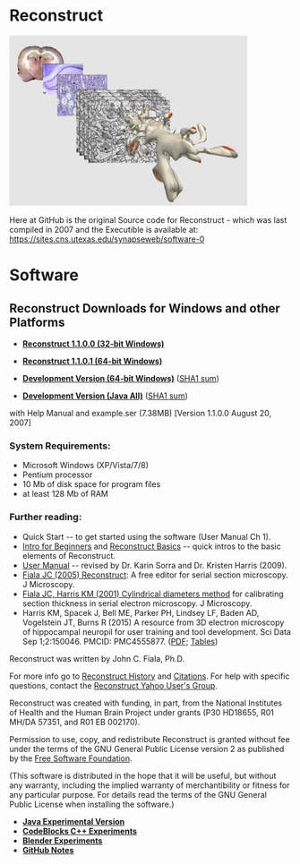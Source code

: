 # Reconstruct

![Reconstruct Logo](experiments/documents/github/brainto3d.jpg?raw=true "Reconstruct Logo")

Here at GitHub is the original Source code for Reconstruct - which was last compiled in 2007 and the 
Executible is available at: https://sites.cns.utexas.edu/synapseweb/software-0

# Software

## Reconstruct Downloads for Windows and other Platforms

* **[Reconstruct 1.1.0.0 (32-bit Windows)](https://sites.cns.utexas.edu/sites/default/files/synapseweb/files/recon1100ex.exe)**

* **[Reconstruct 1.1.0.1 (64-bit Windows)](https://sites.cns.utexas.edu/sites/default/files/synapseweb/files/recon1101win64.exe)**

* **[Development Version (64-bit Windows)](https://github.com/SynapseWeb/Reconstruct/blob/master/source/Reconstruct.exe)** ([SHA1 sum](https://github.com/SynapseWeb/Reconstruct/blob/master/source/sha1sum.txt))

* **[Development Version (Java All)](https://github.com/SynapseWeb/Reconstruct/blob/master/experiments/java/Reconstruct.jar)** ([SHA1 sum](https://github.com/SynapseWeb/Reconstruct/blob/master/experiments/java/sha1sum.txt))


with Help Manual and example.ser (7.38MB) 
[Version 1.1.0.0 August 20, 2007]               
    

### System Requirements:
* Microsoft Windows (XP/Vista/7/8)
* Pentium processor
* 10 Mb of disk space for program files
* at least 128 Mb of RAM

### Further reading:
* Quick Start -- to get started using the software (User Manual Ch 1).
* [Intro for Beginners](https://sites.cns.utexas.edu/sites/default/files/synapseweb/files/reconstruct_intro_for_beginners_parker_2017.pdf) and [Reconstruct Basics](https://sites.cns.utexas.edu/sites/default/files/synapseweb/files/reconstruct_basics_parker_2017.pdf) -- quick intros to the basic elements of Reconstruct.
* [User Manual](https://sites.cns.utexas.edu/sites/default/files/synapseweb/files/reconstructusermanualv1.1.0.0.pdf) -- revised by Dr. Karin Sorra and Dr. Kristen Harris (2009).
* [Fiala JC (2005) Reconstruct](https://sites.cns.utexas.edu/sites/default/files/synapseweb/files/2005_j_microscopy_fiala_reconstruct.pdf): A free editor for serial section microscopy. J Microscopy.
* [Fiala JC, Harris KM (2001) Cylindrical diameters method](https://sites.cns.utexas.edu/sites/default/files/synapseweb/files/2001_j_microscopy_fiala_harris_cylindrical_diameters_method.pdf) for calibrating section thickness in serial electron microscopy. J Microscopy.
* Harris KM, Spacek J, Bell ME, Parker PH, Lindsey LF, Baden AD, Vogelstein JT, Burns R (2015) A resource from 3D electron microscopy of hippocampal neuropil for user training and tool development. Sci Data Sep 1;2:150046. PMCID: PMC4555877. ([PDF](https://sites.cns.utexas.edu/sites/default/files/synapseweb/files/2015_sci_data_harris_burns_a_resource_from_3dem.pdf); [Tables](http://www.nature.com/articles/sdata201546/fig_tab)) 

Reconstruct was written by John C. Fiala, Ph.D. 

For more info go to [Reconstruct History](https://sites.cns.utexas.edu/synapseweb/reconstruct-history) and [Citations](https://sites.cns.utexas.edu/synapseweb/citations). 
For help with specific questions, contact the [Reconstruct Yahoo User's Group](https://groups.yahoo.com/neo/groups/reconstruct_users/info).

Reconstruct was created with funding, in part, from the National Institutes of Health and the Human Brain Project under grants (P30 HD18655, R01 MH/DA 57351, and R01 EB 002170).

Permission to use, copy, and redistribute Reconstruct is granted without fee under the terms of the GNU General Public License version 2 as published by the [Free Software Foundation](http://www.gnu.org/). 

(This software is distributed in the hope that it will be useful, but without any warranty, including the implied warranty of merchantibility or fitness for any particular purpose. For details read the terms of the GNU General Public License when installing the software.)

* **[Java Experimental Version](experiments/java)**
* **[CodeBlocks C++ Experiments](experiments/codeblocks)**
* **[Blender Experiments](experiments/blender)**
* **[GitHub Notes](experiments/documents/github)**

